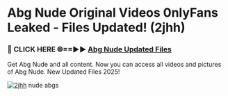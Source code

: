 # Abg Nude Original Videos 0nlyFans Leaked - Files Updated! (2jhh)

<h3>🔴 CLICK HERE 🌐==►► <a href="https://tinyurl.com/yc6ubb5a" rel="nofollow">Abg Nude Updated Files</a></h3>

Get Abg Nude and all content. Now you can access all videos and pictures of Abg Nude. New Updated Files 2025!

[![2jhh](https://i.imgur.com/7eu0CRL.gif)](https://tinyurl.com/yc6ubb5a)
nude abgs